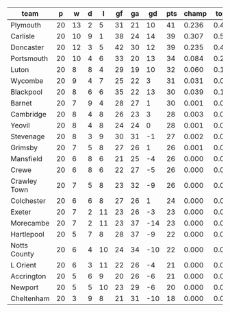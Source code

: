 |     team     | p  | w  | d | l  | gf | ga | gd  | pts | champ | top2  | top3  | top4  |  5-7  | bot4  | bot3  | bot2  |
|--------------|----|----|---|----|----|----|-----|-----|-------|-------|-------|-------|-------|-------|-------|-------|
| Plymouth     | 20 | 13 | 2 |  5 | 31 | 21 |  10 |  41 | 0.236 | 0.448 | 0.618 | 0.745 | 0.203 | 0.000 | 0.000 | 0.000|
| Carlisle     | 20 | 10 | 9 |  1 | 38 | 24 |  14 |  39 | 0.307 | 0.524 | 0.683 | 0.798 | 0.163 | 0.000 | 0.000 | 0.000|
| Doncaster    | 20 | 12 | 3 |  5 | 42 | 30 |  12 |  39 | 0.235 | 0.445 | 0.612 | 0.742 | 0.202 | 0.000 | 0.000 | 0.000|
| Portsmouth   | 20 | 10 | 4 |  6 | 33 | 20 |  13 |  34 | 0.084 | 0.203 | 0.340 | 0.489 | 0.346 | 0.000 | 0.000 | 0.000|
| Luton        | 20 |  8 | 8 |  4 | 29 | 19 |  10 |  32 | 0.060 | 0.156 | 0.293 | 0.427 | 0.363 | 0.000 | 0.000 | 0.000|
| Wycombe      | 20 |  9 | 4 |  7 | 25 | 22 |   3 |  31 | 0.031 | 0.083 | 0.169 | 0.280 | 0.386 | 0.001 | 0.000 | 0.000|
| Blackpool    | 20 |  8 | 6 |  6 | 35 | 22 |  13 |  30 | 0.039 | 0.106 | 0.201 | 0.321 | 0.384 | 0.002 | 0.001 | 0.001|
| Barnet       | 20 |  7 | 9 |  4 | 28 | 27 |   1 |  30 | 0.001 | 0.005 | 0.014 | 0.033 | 0.133 | 0.044 | 0.027 | 0.012|
| Cambridge    | 20 |  8 | 4 |  8 | 26 | 23 |   3 |  28 | 0.003 | 0.014 | 0.032 | 0.068 | 0.229 | 0.016 | 0.009 | 0.004|
| Yeovil       | 20 |  8 | 4 |  8 | 24 | 24 |   0 |  28 | 0.001 | 0.005 | 0.012 | 0.027 | 0.132 | 0.047 | 0.028 | 0.012|
| Stevenage    | 20 |  8 | 3 |  9 | 30 | 31 |  -1 |  27 | 0.002 | 0.006 | 0.014 | 0.029 | 0.127 | 0.043 | 0.024 | 0.010|
| Grimsby      | 20 |  7 | 5 |  8 | 27 | 26 |   1 |  26 | 0.001 | 0.002 | 0.004 | 0.009 | 0.056 | 0.111 | 0.072 | 0.039|
| Mansfield    | 20 |  6 | 8 |  6 | 21 | 25 |  -4 |  26 | 0.000 | 0.001 | 0.002 | 0.007 | 0.048 | 0.140 | 0.091 | 0.049|
| Crewe        | 20 |  6 | 8 |  6 | 22 | 27 |  -5 |  26 | 0.000 | 0.000 | 0.002 | 0.006 | 0.038 | 0.164 | 0.112 | 0.062|
| Crawley Town | 20 |  7 | 5 |  8 | 23 | 32 |  -9 |  26 | 0.000 | 0.001 | 0.002 | 0.004 | 0.037 | 0.174 | 0.115 | 0.065|
| Colchester   | 20 |  6 | 6 |  8 | 27 | 26 |   1 |  24 | 0.000 | 0.001 | 0.002 | 0.006 | 0.047 | 0.150 | 0.103 | 0.059|
| Exeter       | 20 |  7 | 2 | 11 | 23 | 26 |  -3 |  23 | 0.000 | 0.000 | 0.001 | 0.003 | 0.034 | 0.189 | 0.130 | 0.075|
| Morecambe    | 20 |  7 | 2 | 11 | 23 | 37 | -14 |  23 | 0.000 | 0.000 | 0.001 | 0.002 | 0.018 | 0.304 | 0.219 | 0.138|
| Hartlepool   | 20 |  5 | 7 |  8 | 28 | 37 |  -9 |  22 | 0.000 | 0.000 | 0.000 | 0.000 | 0.005 | 0.500 | 0.399 | 0.286|
| Notts County | 20 |  6 | 4 | 10 | 24 | 34 | -10 |  22 | 0.000 | 0.000 | 0.000 | 0.001 | 0.006 | 0.448 | 0.349 | 0.239|
| L Orient     | 20 |  6 | 3 | 11 | 22 | 26 |  -4 |  21 | 0.000 | 0.000 | 0.000 | 0.000 | 0.006 | 0.442 | 0.344 | 0.245|
| Accrington   | 20 |  5 | 6 |  9 | 20 | 26 |  -6 |  21 | 0.000 | 0.000 | 0.001 | 0.002 | 0.023 | 0.243 | 0.173 | 0.110|
| Newport      | 20 |  5 | 5 | 10 | 23 | 29 |  -6 |  20 | 0.000 | 0.000 | 0.000 | 0.001 | 0.012 | 0.357 | 0.271 | 0.178|
| Cheltenham   | 20 |  3 | 9 |  8 | 21 | 31 | -10 |  18 | 0.000 | 0.000 | 0.000 | 0.000 | 0.003 | 0.628 | 0.534 | 0.416|
